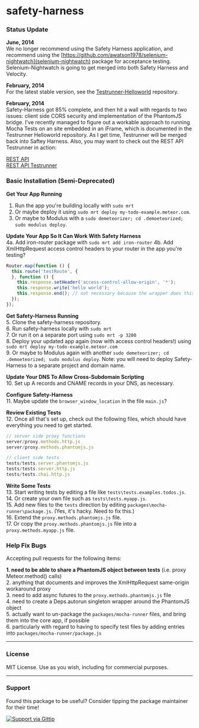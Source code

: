 safety-harness
=================


### Status Update

**June, 2014**  
We no longer recommend using the Safety Harness application, and recommend using the
[https://github.com/awatson1978/selenium-nightwatch](selenium-nightwatch) package for acceptance testing.  Selenium-Nightwatch is going to get merged into both Safety Harness and Velocity.  

**February, 2014**  
For the latest stable version, see the [Testrunner-Helloworld](https://github.com/awatson1978/testrunner-helloworld) repository.


**February, 2014**  
Safety-Harness got 85% complete, and then hit a wall with regards to two issues:  client side CORS security and implementation of the PhantomJS bridge.  I've recently managed to figure out a workable approach to running Mocha Tests on an site embedded in an iFrame, which is documented in the Testrunner Helloworld repository.  As I get time, Testrunner will be merged back into Saftey Harness.  Also, you may want to check out the REST API Testrunner in action:

[REST API](http://rest-api.meteor.com/)  
[REST API Testrunner](http://rest-api-testrunner.meteor.com/)    



### Basic Installation (Semi-Deprecated)

**Get Your App Running**  
1. Run the app you're building locally with ``sudo mrt``  
2. Or maybe deploy it using ``sudo mrt deploy my-todo-example.meteor.com``.   
3. Or maybe to Modulus with a ``sudo demeteorizer; cd .demoeteorized; sudo modulus deploy``.  

**Update Your App So It Can Work With Safety Harness**  
4a.  Add iron-router package with ``sudo mrt add iron-router``
4b.  Add XmlHttpRequest access control headers to your router in the app you're testing?
````js
Router.map(function () {
  this.route('testRoute', {
  }, function () {
    this.response.setHeader('access-control-allow-origin', '*');
    this.response.write('hello world');
    this.response.end(); // not necessary because the wrapper does this
  });
});  
````

**Get Safety-Harness Running**  
5.  Clone the safety-harness repository.  
6.  Run safety-harness locally with ``sudo mrt``  
7.  Or run it on a separate port using ``sudo mrt -p 3200``  
8.  Deploy your updated app again (now with access control headers!) using ``sudo mrt deploy my-todo-example.meteor.com``  
9.  Or maybe to Modulus again with another ``sudo demeteorizer; cd .demoeteorized; sudo modulus deploy``. Note:  you will need to deploy Safety-Harness to a separate project and domain name.

**Update Your DNS To Allow Cross-Subdomain Scripting**  
10. Set up A records and CNAME records in your DNS, as necessary.  

**Configure Safety-Harness**  
11.  Maybe update the ``browser_window_location`` in the file ``main.js``?  


**Review Existing Tests**  
12.  Once all that's set up, check out the following files, which should have everything you need to get started.
````js
// server side proxy functions
server/proxy.methods.http.js
server/proxy.methods.phantomjs.js

// client side tests
tests/tests.server.phantomjs.js
tests/tests.server.http.js
tests/tests.chai.http.js
````

**Write Some Tests**  
13.  Start writing tests by editing a file like ``tests\tests.examples.todos.js``.  
14.  Or create your own file such as ``tests\tests.myapp.js``.  
15.  Add new files to the ``tests`` direction by editing ``packages\mocha-runner\package.js``.  (Yes, it's hacky.  Need to fix this.)  
16.  Extend the ``proxy.methods.phantomjs.js`` file.  
17.  Or copy the ``proxy.methods.phantomjs.js`` file into a ``proxy.methods.myapp.js`` file.  

### Help Fix Bugs

Accepting pull requests for the following items:

**1. need to be able to share a PhantomJS object between tests** (i.e. proxy Meteor.method() calls)  
2. anything that documents and improves the XmlHttpRequest same-origin workaround proxy  
3. need to add async futures to the ``proxy.methods.phantomjs.js`` file  
4. need to create a Deps.autorun singleton wrapper around the PhantomJS object  
5. actually want to un-package the ``packages/mocha-runner`` files, and bring them into the core app, if possible  
6. particularly with regard to having to specify test files by adding entries into ``packages/mocha-runner/package.js``   


------------------------
### License

MIT License. Use as you wish, including for commercial purposes.

------------------------
### Support
Found this package to be useful?  Consider tipping the package maintainer for their time!  

[![Support via Gittip](https://raw.github.com/gittip/www.gittip.com/master/www/assets/gittip.png)](https://www.gittip.com/awatson1978/)  


